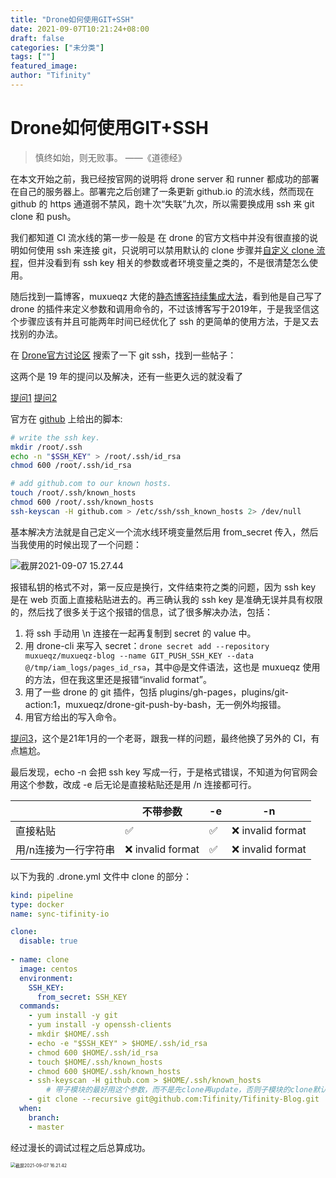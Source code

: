 ```yaml
---
title: "Drone如何使用GIT+SSH"
date: 2021-09-07T10:21:24+08:00
draft: false
categories: ["未分类"]
tags: [""]
featured_image: 
author: "Tifinity"
---
```


# Drone如何使用GIT+SSH

> 慎终如始，则无败事。 ——《道德经》

在本文开始之前，我已经按官网的说明将 drone server 和 runner 都成功的部署在自己的服务器上。部署完之后创建了一条更新 github.io 的流水线，然而现在 github 的 https 通道弱不禁风，跑十次“失联”九次，所以需要换成用 ssh 来 git clone 和 push。

我们都知道 CI 流水线的第一步一般是 在 drone 的官方文档中并没有很直接的说明如何使用 ssh 来连接 git，只说明可以禁用默认的 clone 步骤并[自定义 clone 流程](https://docs.drone.io/pipeline/docker/syntax/cloning/)，但并没看到有 ssh key 相关的参数或者环境变量之类的，不是很清楚怎么使用。

随后找到一篇博客，muxueqz 大佬的[静态博客持续集成大法](https://muxueqz.top/my-blog-ci.html)，看到他是自己写了 drone 的插件来定义参数和调用命令的，不过该博客写于2019年，于是我坚信这个步骤应该有并且可能两年时间已经优化了 ssh 的更简单的使用方法，于是又去找别的办法。

在 [Drone官方讨论区](https://discourse.drone.io/) 搜索了一下 git ssh，找到一些帖子：

这两个是 19 年的提问以及解决，还有一些更久远的就没看了

[提问1](https://discourse.drone.io/t/clone-by-ssh-not-http-git-server-port-override/5408/2)  [提问2](https://discourse.drone.io/t/custom-clone-with-ssh/6149)

官方在 [github](https://github.com/drone/drone/blob/782688872970bc7dea53f167ce4181458892369e/.drone.sh#L9:L17) 上给出的脚本:

~~~bash
# write the ssh key.
mkdir /root/.ssh
echo -n "$SSH_KEY" > /root/.ssh/id_rsa
chmod 600 /root/.ssh/id_rsa

# add github.com to our known hosts.
touch /root/.ssh/known_hosts
chmod 600 /root/.ssh/known_hosts
ssh-keyscan -H github.com > /etc/ssh/ssh_known_hosts 2> /dev/null
~~~

基本解决方法就是自己定义一个流水线环境变量然后用 from_secret 传入，然后当我使用的时候出现了一个问题：

![截屏2021-09-07 15.27.44](https://i.loli.net/2021/09/07/DcHvCOB2YUmZgVf.png)

报错私钥的格式不对，第一反应是换行，文件结束符之类的问题，因为 ssh key 是在 web 页面上直接粘贴进去的。再三确认我的 ssh key 是准确无误并具有权限的，然后找了很多关于这个报错的信息，试了很多解决办法，包括：

1. 将 ssh 手动用 \n 连接在一起再复制到 secret 的 value 中。
2. 用 drone-cli 来写入 secret：`drone secret add --repository muxueqz/muxueqz-blog --name GIT_PUSH_SSH_KEY --data @/tmp/iam_logs/pages_id_rsa`，其中@是文件语法，这也是 muxueqz 使用的方法，但在我这里还是报错“invalid format”。
3. 用了一些 drone 的 git 插件，包括 plugins/gh-pages，plugins/git-action:1，muxueqz/drone-git-push-by-bash，无一例外均报错。
4. 用官方给出的写入命令。

[提问3](https://discourse.drone.io/t/i-cant-use-drone-secret/9411)，这个是21年1月的一个老哥，跟我一样的问题，最终他换了另外的 CI，有点尴尬。

最后发现，echo -n 会把 ssh key 写成一行，于是格式错误，不知道为何官网会用这个参数，改成 -e 后无论是直接粘贴还是用 /n 连接都可行。

|                      | 不带参数         | -e   | -n               |
| -------------------- | ---------------- | ---- | ---------------- |
| 直接粘贴             | ✅                | ✅    | ❌ invalid format |
| 用/n连接为一行字符串 | ❌ invalid format | ✅    | ❌ invalid format |

以下为我的 .drone.yml 文件中 clone 的部分：

~~~yaml
kind: pipeline
type: docker
name: sync-tifinity-io

clone:
  disable: true
  
- name: clone
  image: centos
  environment:
    SSH_KEY:
      from_secret: SSH_KEY
  commands:
    - yum install -y git
    - yum install -y openssh-clients
    - mkdir $HOME/.ssh
    - echo -e "$SSH_KEY" > $HOME/.ssh/id_rsa
    - chmod 600 $HOME/.ssh/id_rsa
    - touch $HOME/.ssh/known_hosts
    - chmod 600 $HOME/.ssh/known_hosts
    - ssh-keyscan -H github.com > $HOME/.ssh/known_hosts
		# 带子模块的最好用这个参数，而不是先clone再update，否则子模块的clone默认用的还是 https
    - git clone --recursive git@github.com:Tifinity/Tifinity-Blog.git
  when:
    branch:
    - master
~~~

经过漫长的调试过程之后总算成功。

<img src="https://i.loli.net/2021/09/07/MnYaNwfED96sIc2.png" alt="截屏2021-09-07 16.21.42" style="zoom:50%;" />

